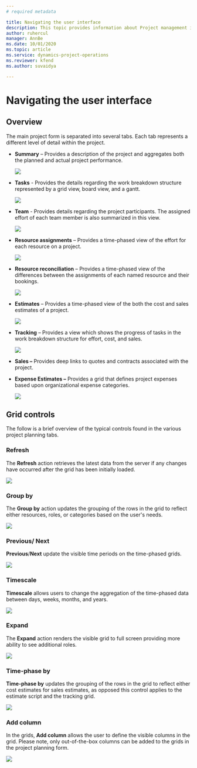 ```yaml
---
# required metadata

title: Navigating the user interface
description: This topic provides information about Project management in Dynamics 365 Project operations. 
author: ruhercul
manager: AnnBe
ms.date: 10/01/2020
ms.topic: article
ms.service: dynamics-project-operations
ms.reviewer: kfend
ms.author: suvaidya

---
```


# Navigating the user interface

## Overview

The main project form is separated into several tabs. Each tab represents a different level of detail within the project.

- **Summary** – Provides a description of the project and aggregates both the planned and actual project performance.

    ![](../media/navigation7.png)

- **Tasks** - Provides the details regarding the work breakdown structure represented by a grid view, board view, and a gantt.

    ![](../media/navigation8.png)

- **Team** - Provides details regarding the project participants. The assigned effort of each team member is also summarized in this view.

    ![](../media/navigation9.png)

- **Resource assignments** – Provides a time-phased view of the effort for each resource on a project.

    ![](../media/navigation10.png)

- **Resource reconciliation** – Provides a time-phased view of the differences between the assignments of each named resource and their bookings.

    ![](../media/navigation11.png)

- **Estimates** – Provides a time-phased view of the both the cost and sales estimates of a project.

    ![](../media/navigation12.png)

- **Tracking** – Provides a view which shows the progress of tasks in the work breakdown structure for effort, cost, and sales.

    ![](../media/navigation13.png)

- **Sales –** Provides deep links to quotes and contracts associated with the project.

- **Expense Estimates –** Provides a grid that defines project expenses based upon organizational expense categories.

    ![](../media/navigation14.png)

## Grid controls

The follow is a brief overview of the typical controls found in the various project planning tabs.

### Refresh

The **Refresh** action retrieves the latest data from the server if any changes have occurred after the grid has been initially loaded.

![](../media/navigation7.png)

### Group by

The **Group by** action updates the grouping of the rows in the grid to reflect either resources, roles, or categories based on the user's needs.

![](../media/navigation6.png)

### Previous/ Next

**Previous**/**Next** update the visible time periods on the time-phased grids.

![](../media/navigation2.png)

### Timescale

**Timescale** allows users to change the aggregation of the time-phased data between days, weeks, months, and years.

![](../media/navigation3.png)

### Expand

The **Expand** action renders the visible grid to full screen providing more ability to see additional roles.

![](../media/navigation4.png)

### Time-phase by

**Time-phase by** updates the grouping of the rows in the grid to reflect either cost estimates for sales estimates, as opposed this control applies to the estimate script and the tracking grid.

![](../media/navigation0.png)

### Add column

In the grids, **Add column** allows the user to define the visible columns in the grid. Please note, only out-of-the-box columns can be added to the grids in the project planning form.

![](../media/navigation5.png)
